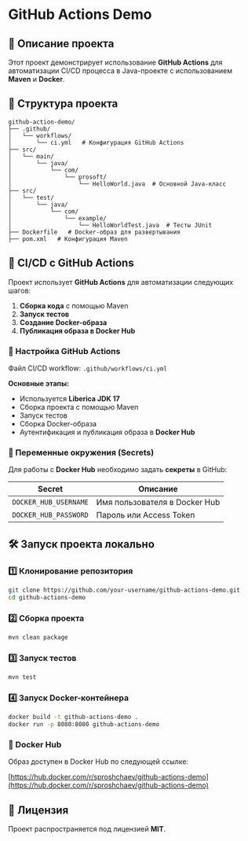 # GitHub Actions Demo

## 📌 Описание проекта
Этот проект демонстрирует использование **GitHub Actions** для автоматизации CI/CD процесса в Java-проекте с использованием **Maven** и **Docker**.

## 📂 Структура проекта
```text
github-action-demo/
├── .github/
│   └── workflows/
│       └── ci.yml   # Конфигурация GitHub Actions
├── src/
│   └── main/
│       └── java/
│           └── com/
│               └── prosoft/
│                   └── HelloWorld.java  # Основной Java-класс
├── src/
│   └── test/
│       └── java/
│           └── com/
│               └── example/
│                   └── HelloWorldTest.java  # Тесты JUnit
├── Dockerfile   # Docker-образ для развертывания
├── pom.xml   # Конфигурация Maven
```

## 🚀 CI/CD с GitHub Actions
Проект использует **GitHub Actions** для автоматизации следующих шагов:

1. **Сборка кода** с помощью Maven
2. **Запуск тестов**
3. **Создание Docker-образа**
4. **Публикация образа в Docker Hub**

### 🔧 Настройка GitHub Actions
Файл CI/CD workflow: `.github/workflows/ci.yml`

**Основные этапы:**
- Используется **Liberica JDK 17**
- Сборка проекта с помощью Maven
- Запуск тестов
- Сборка Docker-образа
- Аутентификация и публикация образа в **Docker Hub**

### 🔑 Переменные окружения (Secrets)
Для работы с **Docker Hub** необходимо задать **секреты** в GitHub:

| Secret               | Описание                           |
|----------------------|----------------------------------|
| `DOCKER_HUB_USERNAME` | Имя пользователя в Docker Hub  |
| `DOCKER_HUB_PASSWORD` | Пароль или Access Token         |

## 🛠️ Запуск проекта локально
### 1️⃣ Клонирование репозитория
```sh
git clone https://github.com/your-username/github-actions-demo.git
cd github-actions-demo
```
### 2️⃣ Сборка проекта
```sh
mvn clean package
```
### 3️⃣ Запуск тестов
```sh
mvn test
```
### 4️⃣ Запуск Docker-контейнера
```sh
docker build -t github-actions-demo .
docker run -p 8080:8080 github-actions-demo
```

### 🐳 Docker Hub

Образ доступен в Docker Hub по следующей ссылке: 

[https://hub.docker.com/r/sproshchaev/github-actions-demo](https://hub.docker.com/r/sproshchaev/github-actions-demo)

## 📜 Лицензия
Проект распространяется под лицензией **MIT**.

